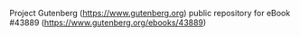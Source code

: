 Project Gutenberg (https://www.gutenberg.org) public repository for eBook #43889 (https://www.gutenberg.org/ebooks/43889)
